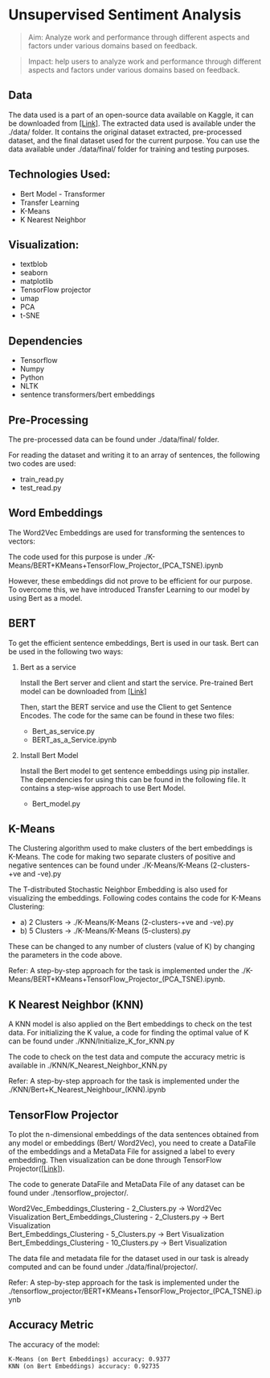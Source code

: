 # Unsupervised Sentiment Analysis


> Aim: Analyze work and performance through different aspects and factors under various domains based on feedback.

> Impact: help users to analyze work and performance through different aspects and factors under various domains based on feedback.


## Data

The data used is a part of an open-source data available on Kaggle, it can be downloaded from [[Link]](https://www.kaggle.com/fireball684/hackerearthericsson?select=train.csv). The extracted data used is available under the ./data/ folder. It contains the original dataset extracted, pre-processed dataset, and the final dataset used for the current purpose. You can use the data available under ./data/final/ folder for training and testing purposes.  


## Technologies Used:

* Bert Model - Transformer
* Transfer Learning
* K-Means
* K Nearest Neighbor



## Visualization:

* textblob
* seaborn
* matplotlib
* TensorFlow projector
* umap
* PCA
* t-SNE


## Dependencies

* Tensorflow
* Numpy
* Python
* NLTK
* sentence transformers/bert embeddings


## Pre-Processing

The pre-processed data can be found under ./data/final/ folder. 

For reading the dataset and writing it to an array of sentences, the following two codes are used:

- train_read.py
- test_read.py



## Word Embeddings


The Word2Vec Embeddings are used for transforming the sentences to vectors: 

The code used for this purpose is under ./K-Means/BERT+KMeans+TensorFlow_Projector_(PCA_TSNE).ipynb 

However, these embeddings did not prove to be efficient for our purpose. To overcome this, we have introduced Transfer Learning to our model by using Bert as a model.


## BERT

To get the efficient sentence embeddings, Bert is used in our task. Bert can be used in the following two ways:

1) Bert as a service

    Install the Bert server and client and start the service. Pre-trained Bert model can be downloaded from [[Link]](https://github.com/hanxiao/bert-as-service)

    Then, start the BERT service and use the Client to get Sentence Encodes. The code for the same can be found in these two files:

    - Bert_as_service.py
    - BERT_as_a_Service.ipynb

2) Install Bert Model

    Install the Bert model to get sentence embeddings using pip installer. The dependencies for using this can be found in the following file. It contains a step-wise approach     to use Bert Model.

    - Bert_model.py





## K-Means

The Clustering algorithm used to make clusters of the bert embeddings is K-Means.
The code for making two separate clusters of positive and negative sentences can be found under ./K-Means/K-Means (2-clusters-+ve and -ve).py

The T-distributed Stochastic Neighbor Embedding is also used for visualizing the embeddings. Following codes contains the code for K-Means Clustering:

- a) 2 Clusters -> ./K-Means/K-Means (2-clusters-+ve and -ve).py
- b) 5 Clusters -> ./K-Means/K-Means (5-clusters).py

These can be changed to any number of clusters (value of K) by changing the parameters in the code above.

Refer: A step-by-step approach for the task is implemented under the ./K-Means/BERT+KMeans+TensorFlow_Projector_(PCA_TSNE).ipynb.



## K Nearest Neighbor (KNN)

A KNN model is also applied on the Bert embeddings to check on the test data.
For initializing the K value, a code for finding the optimal value of K can be found under ./KNN/Initialize_K_for_KNN.py

The code to check on the test data and compute the accuracy metric is available in ./KNN/K_Nearest_Neighbor_KNN.py

Refer: A step-by-step approach for the task is implemented under the ./KNN/Bert+K_Nearest_Neighbour_(KNN).ipynb




## TensorFlow Projector

To plot the n-dimensional embeddings of the data sentences obtained from any model or embeddings (Bert/ Word2Vec), you need to create a DataFile of the embeddings and a MetaData File for assigned a label to every embedding. Then visualization can be done through TensorFlow Projector([[Link]](https://projector.tensorflow.org/)).

The code to generate DataFile and MetaData File of any dataset can be found under ./tensorflow_projector/.

Word2Vec_Embeddings_Clustering - 2_Clusters.py -> Word2Vec Visualization 
Bert_Embeddings_Clustering - 2_Clusters.py -> Bert Visualization  
Bert_Embeddings_Clustering - 5_Clusters.py -> Bert Visualization  
Bert_Embeddings_Clustering - 10_Clusters.py -> Bert Visualization  

The data file and metadata file for the dataset used in our task is already computed and can be found under ./data/final/projector/. 

Refer: A step-by-step approach for the task is implemented under the ./tensorflow_projector/BERT+KMeans+TensorFlow_Projector_(PCA_TSNE).ipynb



## Accuracy Metric

The accuracy of the model: 

```
K-Means (on Bert Embeddings) accuracy: 0.9377
KNN (on Bert Embeddings) accuracy: 0.92735
```



